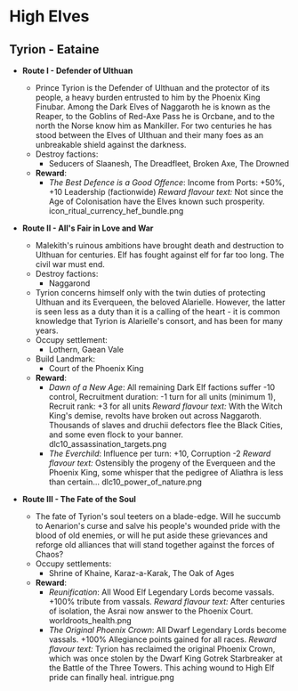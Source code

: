 # High Elves

## Tyrion - Eataine

* **Route I - Defender of Ulthuan**
  * Prince Tyrion is the Defender of Ulthuan and the protector of its people, a heavy burden entrusted to him by the Phoenix King Finubar. Among the Dark Elves of Naggaroth he is known as the Reaper, to the Goblins of Red-Axe Pass he is Orcbane, and to the north the Norse know him as Mankiller. For two centuries he has stood between the Elves of Ulthuan and their many foes as an unbreakable shield against the darkness.
  * Destroy factions:
    * Seducers of Slaanesh, The Dreadfleet, Broken Axe, The Drowned
  * **Reward**:
    * _The Best Defence is a Good Offence_: Income from Ports: +50%, +10 Leadership (factionwide) 
_Reward flavour text:_ Not since the Age of Colonisation have the Elves known such prosperity.
icon_ritual_currency_hef_bundle.png

* **Route II - All's Fair in Love and War**
  * Malekith's ruinous ambitions have brought death and destruction to Ulthuan for centuries. Elf has fought against elf for far too long. The civil war must end.
  * Destroy factions: 
    * Naggarond
  * Tyrion concerns himself only with the twin duties of protecting Ulthuan and its Everqueen, the beloved Alarielle. However, the latter is seen less as a duty than it is a calling of the heart - it is common knowledge that Tyrion is Alarielle's consort, and has been for many years.
  * Occupy settlement:
    * Lothern, Gaean Vale
  * Build Landmark:
    * Court of the Phoenix King
  * **Reward**: 
    * _Dawn of a New Age_: All remaining Dark Elf factions suffer -10 control, Recruitment duration: -1 turn for all units (minimum 1), Recruit rank: +3 for all units
_Reward flavour text:_ With the Witch King's demise, revolts have broken out across Naggaroth. Thousands of slaves and druchii defectors flee the Black Cities, and some even flock to your banner.
dlc10_assassination_targets.png
    * _The Everchild_: Influence per turn: +10, Corruption -2
_Reward flavour text:_ Ostensibly the progeny of the Everqueen and the Phoenix King, some whisper that the pedigree of Aliathra is less than certain...
dlc10_power_of_nature.png

* **Route III - The Fate of the Soul**
  * The fate of Tyrion's soul teeters on a blade-edge. Will he succumb to Aenarion's curse and salve his people's wounded pride with the blood of old enemies, or will he put aside these grievances and reforge old alliances that will stand together against the forces of Chaos?
  * Occupy settlements:
    * Shrine of Khaine, Karaz-a-Karak, The Oak of Ages
  * **Reward**:
    * _Reunification_: All Wood Elf Legendary Lords become vassals. +100% tribute from vassals.
_Reward flavour text:_ After centuries of isolation, the Asrai now answer to the Phoenix Court.
worldroots_health.png
    * _The Original Phoenix Crown_: All Dwarf Legendary Lords become vassals. +100% Allegiance points gained for all races.
_Reward flavour text:_ Tyrion has reclaimed the original Phoenix Crown, which was once stolen by the Dwarf King Gotrek Starbreaker at the Battle of the Three Towers. This aching wound to High Elf pride can finally heal.
intrigue.png
